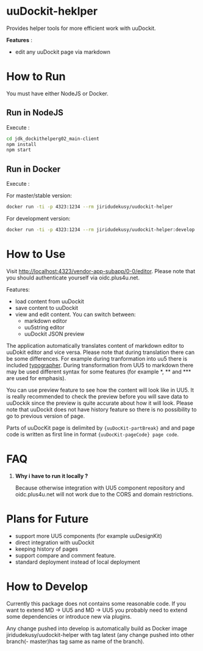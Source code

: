# uuDockit-heklper
Provides helper tools for more efficient work with uuDockit. 

**Features** :
- edit any uuDockit page via markdown

# How to Run
You must have either NodeJS or Docker.

## Run in NodeJS
Execute :
```sh
cd jdk_dockithelperg02_main-client
npm install
npm start 
```

## Run in Docker
Execute :

For master/stable version:
```sh
docker run -ti -p 4323:1234 --rm jiridudekusy/uudockit-helper
```
For development version:
```sh
docker run -ti -p 4323:1234 --rm jiridudekusy/uudockit-helper:develop
```

# How to Use

Visit <http://localhost:4323/vendor-app-subapp/0-0/editor>. Please note that you should authenticate yourself via oidc.plus4u.net. 

Features: 
- load content from uuDockit
- save content to uuDockit
- view and edit content. You can switch between:
  - markdown editor
  - uu5string editor
  - uuDockit JSON preview

The application automatically translates content of markdown editor to uuDokit editor and vice versa. Please note that during translation there can be some differences. For example during tranformation into uu5 there is included [typographer](https://github.com/jonschlinkert/remarkable#typographer). During transformation from UU5 to markdown there may be used different syntax for some features (for example *, ** and *** are used for emphasis).

You can use preview feature to see how the content will look like in UU5. It is really recommended to check the preview before you will save data to uuDockik since the preview is quite accurate about how it will look. Please note that uuDockit does not have history feature so there is no possibility to go to previous version of page.  

Parts of uuDocKit page is delimited by `{uuDocKit-partBreak}` and and page code is written as first line in format `{uuDocKit-pageCode} page code`. 

# FAQ

1. **Why i have to run it locally ?** 
   
   Because otherwise integration with UU5 component repository and oidc.plus4u.net will not work due to the CORS and domain restrictions. 



# Plans for Future

- support more UU5 components (for example uuDesignKit)
- direct integration with uuDockit
- keeping history of pages
- support compare and comment feature.
- standard deployment instead of local deployment


# How to Develop

Currently this package does not contains some reasonable code. If you want to extend MD -> UU5 and MD -> UU5 you probably need to extend some dependencies or introduce new via plugins.

Any change pushed into develop is automatically build as Docker image jiridudekusy/uudockit-helper with tag latest (any change pushed into other branch(- master)has tag same as name of the branch). 

